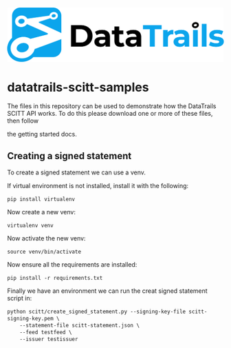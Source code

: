 ![Logo](https://github.com/datatrails/datatrails-scitt-samples/blob/main/DataTrails_Horizontal_Logo_Black.png)


# datatrails-scitt-samples

The files in this repository can be used to demonstrate how the DataTrails SCITT API works. To do this please download one or more of these files, then follow

the getting started docs.


## Creating a signed statement

To create a signed statement we can use a venv.

If virtual environment is not installed, install it with the following:

```
pip install virtualenv
```

Now create a new venv:

```
virtualenv venv
```

Now activate the new venv:

```
source venv/bin/activate
```

Now ensure all the requirements are installed:

```
pip install -r requirements.txt
```

Finally we have an environment we can run the creat signed statement script in:

```
python scitt/create_signed_statement.py --signing-key-file scitt-signing-key.pem \
    --statement-file scitt-statement.json \
    --feed testfeed \
    --issuer testissuer
```
